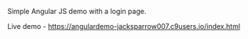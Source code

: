 Simple Angular JS demo with a login page.

Live demo - https://angulardemo-jacksparrow007.c9users.io/index.html
